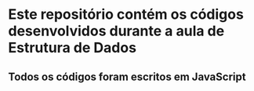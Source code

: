 # Este repositório contém os códigos desenvolvidos durante a aula de Estrutura de Dados
## Todos os códigos foram escritos em JavaScript
